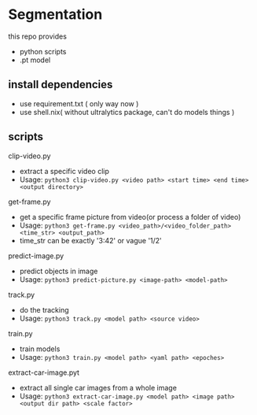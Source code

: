 # Segmentation

this repo provides
- python scripts
- .pt model

## install dependencies
- use requirement.txt ( only way now )
- use shell.nix( without ultralytics package, can't do models things )

## scripts

clip-video.py
- extract a specific video clip
- Usage: `python3 clip-video.py <video path> <start time> <end time> <output directory>`

get-frame.py
- get a specific frame picture from video(or process a folder of video)
- Usage: `python3 get-frame.py <video_path>/<video_folder_path> <time_str> <output_path>`
- time_str can be exactly '3:42' or vague '1/2'

predict-image.py
- predict objects in image
- Usage: `python3 predict-picture.py <image-path> <model-path>`

track.py
- do the tracking
- Usage: `python3 track.py <model path> <source video>`

train.py
- train models
- Usage: `python3 train.py <model path> <yaml path> <epoches>`

extract-car-image.pyt
- extract all single car images from a whole image
- Usage: `python3 extract-car-image.py <model path> <image path> <output dir path> <scale factor>`